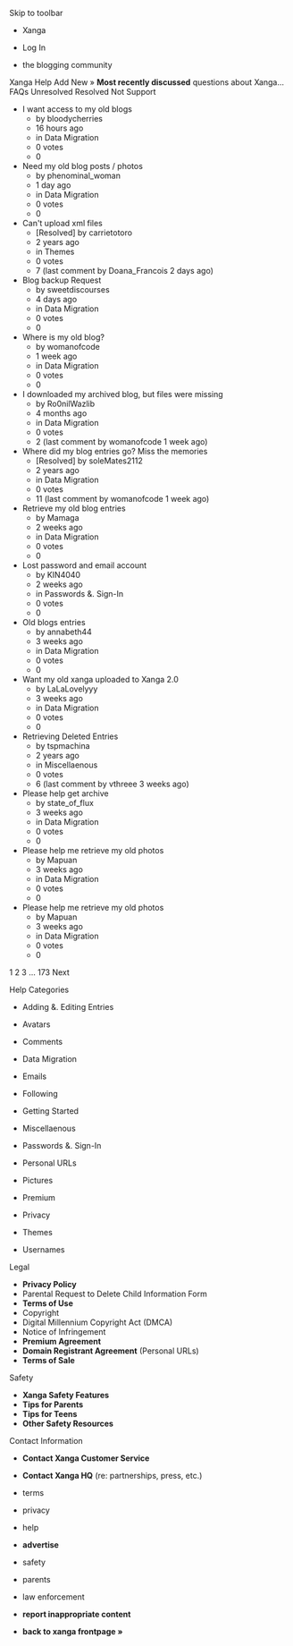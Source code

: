 Skip to toolbar

*   Xanga

*   Log In

*   the blogging community

Xanga Help Add New » **Most recently discussed** questions about Xanga… FAQs Unresolved Resolved Not Support

*   I want access to my old blogs
    *   by bloodycherries
    *   16 hours ago
    *   in Data Migration
    *   0 votes
    *   0
*   Need my old blog posts / photos
    *   by phenominal\_woman
    *   1 day ago
    *   in Data Migration
    *   0 votes
    *   0
*   Can't upload xml files
    *   \[Resolved\] by carrietotoro
    *   2 years ago
    *   in Themes
    *   0 votes
    *   7 (last comment by Doana\_Francois 2 days ago)
*   Blog backup Request
    *   by sweetdiscourses
    *   4 days ago
    *   in Data Migration
    *   0 votes
    *   0
*   Where is my old blog?
    *   by womanofcode
    *   1 week ago
    *   in Data Migration
    *   0 votes
    *   0
*   I downloaded my archived blog, but files were missing
    *   by Ro0nilWazlib
    *   4 months ago
    *   in Data Migration
    *   0 votes
    *   2 (last comment by womanofcode 1 week ago)
*   Where did my blog entries go? Miss the memories
    *   \[Resolved\] by soleMates2112
    *   2 years ago
    *   in Data Migration
    *   0 votes
    *   11 (last comment by womanofcode 1 week ago)
*   Retrieve my old blog entries
    *   by Mamaga
    *   2 weeks ago
    *   in Data Migration
    *   0 votes
    *   0
*   Lost password and email account
    *   by KIN4040
    *   2 weeks ago
    *   in Passwords &. Sign-In
    *   0 votes
    *   0
*   Old blogs entries
    *   by annabeth44
    *   3 weeks ago
    *   in Data Migration
    *   0 votes
    *   0
*   Want my old xanga uploaded to Xanga 2.0
    *   by LaLaLovelyyy
    *   3 weeks ago
    *   in Data Migration
    *   0 votes
    *   0
*   Retrieving Deleted Entries
    *   by tspmachina
    *   2 years ago
    *   in Miscellaenous
    *   0 votes
    *   6 (last comment by vthreee 3 weeks ago)
*   Please help get archive
    *   by state\_of\_flux
    *   3 weeks ago
    *   in Data Migration
    *   0 votes
    *   0
*   Please help me retrieve my old photos
    *   by Mapuan
    *   3 weeks ago
    *   in Data Migration
    *   0 votes
    *   0
*   Please help me retrieve my old photos
    *   by Mapuan
    *   3 weeks ago
    *   in Data Migration
    *   0 votes
    *   0

1 2 3 ... 173 Next

Help Categories

*   Adding &. Editing Entries
*   Avatars
*   Comments
*   Data Migration
*   Emails
*   Following
*   Getting Started
*   Miscellaenous

*   Passwords &. Sign-In
*   Personal URLs
*   Pictures
*   Premium
*   Privacy
*   Themes
*   Usernames

Legal

*   **Privacy Policy**
*   Parental Request to Delete Child Information Form
*   **Terms of Use**
*   Copyright
*   Digital Millennium Copyright Act (DMCA)
*   Notice of Infringement
*   **Premium Agreement**
*   **Domain Registrant Agreement** (Personal URLs)
*   **Terms of Sale**

Safety

*   **Xanga Safety Features**
*   **Tips for Parents**
*   **Tips for Teens**
*   **Other Safety Resources**

Contact Information

*   **Contact Xanga Customer Service**
*   **Contact Xanga HQ** (re: partnerships, press, etc.)

*   terms
*   privacy
*   help
*   **advertise**

*   safety
*   parents
*   law enforcement
*   **report inappropriate content**

*   **back to xanga frontpage »**
